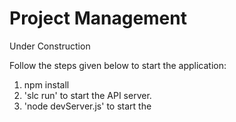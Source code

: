 # Project Management

Under Construction

Follow the steps given below to start the application:
  1. npm install
  2. 'slc run' to start the API server.
  3. 'node devServer.js' to start the 
